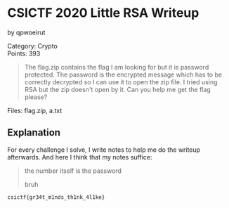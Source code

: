 # CSICTF 2020 Little RSA Writeup
by qpwoeirut

Category: Crypto<br>
Points: 393
> The flag.zip contains the flag I am looking for but it is password protected. The password is the encrypted message which has to be correctly decrypted so I can use it to open the zip file. I tried using RSA but the zip doesn't open by it. Can you help me get the flag please? 

Files: flag.zip, a.txt

## Explanation
For every challenge I solve, I write notes to help me do the writeup afterwards.
And here I think that my notes suffice:
> the number itself is the password
>
> bruh

`csictf{gr34t_m1nds_th1nk_4l1ke}`